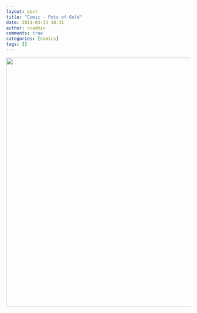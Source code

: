 ```yaml
---
layout: post
title: "Comic - Pots of Gold"
date: 2011-03-13 18:31
author: rcadmin
comments: true
categories: [Comics]
tags: []
---
```

<a href="http://bitsmack.com/comics/2011/03/13/comic-pots-of-gold/"><img src="http://dl.bitsmack.com/uploads/2011/03/20110313.jpg" alt="" title="our style could best be described as 8-bit goth country rap" width="680" height="680" class="alignnone size-full wp-image-2157" /></a>
